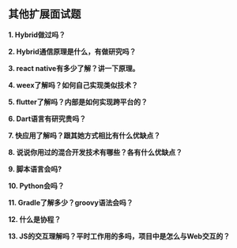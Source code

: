 ## 其他扩展面试题

**1. Hybrid做过吗？**

**2. Hybrid通信原理是什么，有做研究吗？**

**3. react native有多少了解？讲一下原理。**

**4. weex了解吗？如何自己实现类似技术？**

**5. flutter了解吗？内部是如何实现跨平台的？**

**6. Dart语言有研究贵吗？**

**7. 快应用了解吗？跟其她方式相比有什么优缺点？**

**8. 说说你用过的混合开发技术有哪些？各有什么优缺点？**

**9. 脚本语言会吗?**

**10. Python会吗？**

**11. Gradle了解多少？groovy语法会吗？**

**12. 什么是协程？**

**13. JS的交互理解吗？平时工作用的多吗，项目中是怎么与Web交互的？**